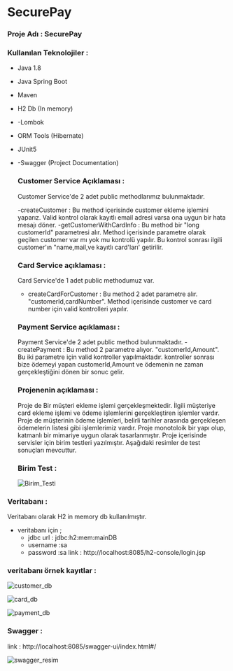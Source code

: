 # SecurePay

### Proje Adı : SecurePay

### Kullanılan Teknolojiler : 
- Java 1.8
- Java Spring Boot
- Maven
- H2 Db (In memory)
- -Lombok
- ORM Tools (Hibernate)
- JUnit5
- -Swagger (Project Documentation)

  ### Customer Service Açıklaması :

  Customer Service'de 2 adet public methodlarımız bulunmaktadır.

  -createCustomer : Bu method içerisinde customer ekleme işlemini yaparız. Valid kontrol olarak kayıtlı email adresi varsa
  ona uygun bir hata mesajı döner.
  -getCustomerWithCardInfo : Bu method bir "long customerId" parametresi alır. Method içerisinde parametre olarak geçilen customer var mı yok mu kontrolü yapılır.
  Bu kontrol sonrası ilgili customer'ın  "name,mail,ve kayıtlı card'ları' getirilir.

  ### Card Service açıklaması :

  Card Service'de 1 adet public methodumuz var.
  - createCardForCustomer : Bu method 2 adet parametre alır. "customerId,cardNumber". Method içerisinde customer ve card number için valid kontrolleri yapılır.
 
  ### Payment Service açıklaması :
  Payment Service'de 2 adet public method bulunmaktadır.
  -createPayment : Bu method 2 parametre alıyor. "customerId,Amount". Bu iki parametre için valid kontroller yapılmaktadır.
  kontroller sonrası bize ödemeyi yapan customerId,Amount ve ödemenin ne zaman gerçekleştiğini dönen bir sonuc gelir.

  ### Projenenin açıklaması :
  Proje de Bir müşteri ekleme işlemi gerçekleşmektedir. İlgili müşteriye card ekleme işlemi ve ödeme işlemlerini gerçekleştiren işlemler vardır.
  Proje de müşterinin ödeme işlemleri, belirli tarihler arasında gerçekleşen ödemelerin listesi gibi işlemlerimiz vardır. Proje monotoloik bir yapı olup, katmanlı bir
  mimariye uygun olarak tasarlanmıştır. Proje içerisinde servisler için birim testleri yazılmıştır. Aşağıdaki resimler de test sonuçları mevcuttur.

  ### Birim Test :
  ![Birim_Testi](https://github.com/olgunduman/SecurePay/assets/72493657/ffcfe8b4-8e7d-48f5-b16f-6f562d490626)

### Veritabanı :

Veritabanı olarak H2 in memory db kullanılmıştır.
* veritabanı için ;
   - jdbc url : jdbc:h2:mem:mainDB
   - username :sa
   - password :sa
 link : http://localhost:8085/h2-console/login.jsp

### veritabanı örnek kayıtlar :
![customer_db](https://github.com/olgunduman/SecurePay/assets/72493657/2a96046a-a210-4d75-b7d5-d3d81d6690e5)

![card_db](https://github.com/olgunduman/SecurePay/assets/72493657/e31c9eac-a169-49a1-8a0e-aa8195e1ff1f)

![payment_db](https://github.com/olgunduman/SecurePay/assets/72493657/af8fc0d4-812e-49a9-a637-3c5953dbf382)

### Swagger :
link : http://localhost:8085/swagger-ui/index.html#/

![swagger_resim](https://github.com/olgunduman/SecurePay/assets/72493657/120f65d3-ab83-4c00-97ab-bf5b85954707)




    
  
